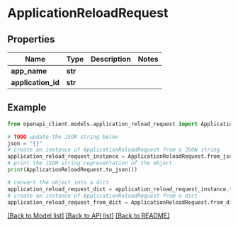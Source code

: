 # ApplicationReloadRequest


## Properties

Name | Type | Description | Notes
------------ | ------------- | ------------- | -------------
**app_name** | **str** |  | 
**application_id** | **str** |  | 

## Example

```python
from openapi_client.models.application_reload_request import ApplicationReloadRequest

# TODO update the JSON string below
json = "{}"
# create an instance of ApplicationReloadRequest from a JSON string
application_reload_request_instance = ApplicationReloadRequest.from_json(json)
# print the JSON string representation of the object
print(ApplicationReloadRequest.to_json())

# convert the object into a dict
application_reload_request_dict = application_reload_request_instance.to_dict()
# create an instance of ApplicationReloadRequest from a dict
application_reload_request_from_dict = ApplicationReloadRequest.from_dict(application_reload_request_dict)
```
[[Back to Model list]](../README.md#documentation-for-models) [[Back to API list]](../README.md#documentation-for-api-endpoints) [[Back to README]](../README.md)


